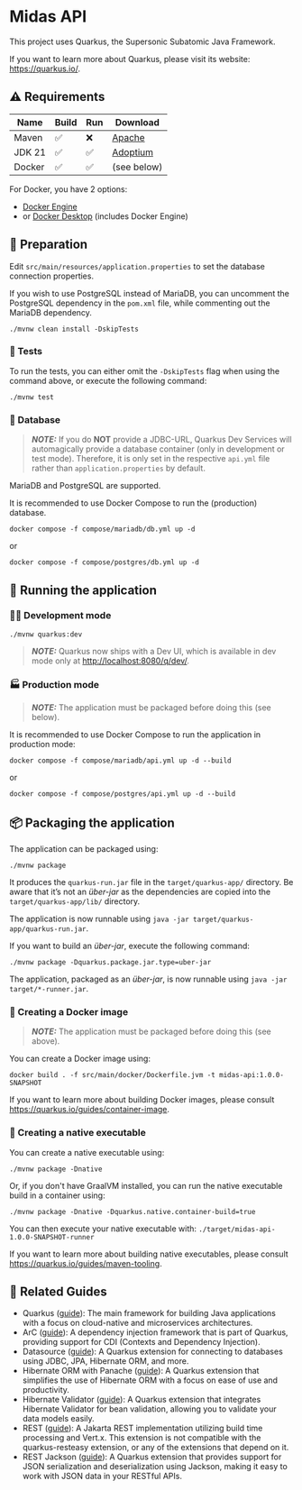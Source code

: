 # Midas API

This project uses Quarkus, the Supersonic Subatomic Java Framework.

If you want to learn more about Quarkus, please visit its website: <https://quarkus.io/>.

## ⚠️ Requirements

| Name | Build | Run | Download |
|----------|----------|----------|----------|
| Maven | ✅ | ❌ | [Apache](https://maven.apache.org/download.cgi) |
| JDK 21 | ✅ | ✅ | [Adoptium](https://adoptium.net/temurin/releases/?os=any&arch=any&version=21) |
| Docker | ✅ | ✅ | (see below) |

For Docker, you have 2 options:

- [Docker Engine](https://docs.docker.com/engine/install/)
- or [Docker Desktop](https://docs.docker.com/desktop/) (includes Docker Engine)

## 🔧 Preparation

Edit `src/main/resources/application.properties` to set the database connection properties.

If you wish to use PostgreSQL instead of MariaDB, you can uncomment the PostgreSQL dependency in the `pom.xml` file, while commenting out the MariaDB dependency.

```shell script
./mvnw clean install -DskipTests
```

### 🧪 Tests

To run the tests, you can either omit the `-DskipTests` flag when using the command above, or execute the following command:

```shell script
./mvnw test
```

### 🐘 Database

> **_NOTE:_** If you do **NOT** provide a JDBC-URL, Quarkus Dev Services will automagically provide a database container (only in development or test mode). Therefore, it is only set in the respective `api.yml` file rather than `application.properties` by default.

MariaDB and PostgreSQL are supported.

It is recommended to use Docker Compose to run the (production) database.

```shell script
docker compose -f compose/mariadb/db.yml up -d
```

or

```shell script
docker compose -f compose/postgres/db.yml up -d
```

## 🚀 Running the application

### 🧑‍💻 Development mode

```shell script
./mvnw quarkus:dev
```

> **_NOTE:_** Quarkus now ships with a Dev UI, which is available in dev mode only at <http://localhost:8080/q/dev/>.

### 🏭 Production mode

> **_NOTE:_** The application must be packaged before doing this (see below).

It is recommended to use Docker Compose to run the application in production mode:

```shell script
docker compose -f compose/mariadb/api.yml up -d --build
```

or

```shell script
docker compose -f compose/postgres/api.yml up -d --build
```

## 📦 Packaging the application

The application can be packaged using:

```shell script
./mvnw package
```

It produces the `quarkus-run.jar` file in the `target/quarkus-app/` directory.
Be aware that it’s not an _über-jar_ as the dependencies are copied into the `target/quarkus-app/lib/` directory.

The application is now runnable using `java -jar target/quarkus-app/quarkus-run.jar`.

If you want to build an _über-jar_, execute the following command:

```shell script
./mvnw package -Dquarkus.package.jar.type=uber-jar
```

The application, packaged as an _über-jar_, is now runnable using `java -jar target/*-runner.jar`.

### 🐳 Creating a Docker image

> **_NOTE:_** The application must be packaged before doing this (see above).

You can create a Docker image using:

```shell script
docker build . -f src/main/docker/Dockerfile.jvm -t midas-api:1.0.0-SNAPSHOT
```

If you want to learn more about building Docker images, please consult <https://quarkus.io/guides/container-image>.

### 🐇 Creating a native executable

You can create a native executable using:

```shell script
./mvnw package -Dnative
```

Or, if you don't have GraalVM installed, you can run the native executable build in a container using:

```shell script
./mvnw package -Dnative -Dquarkus.native.container-build=true
```

You can then execute your native executable with: `./target/midas-api-1.0.0-SNAPSHOT-runner`

If you want to learn more about building native executables, please consult <https://quarkus.io/guides/maven-tooling>.

## 📖 Related Guides

- Quarkus ([guide](https://quarkus.io/guides/)): The main framework for building Java applications with a focus on cloud-native and microservices architectures.
- ArC ([guide](https://quarkus.io/guides/cdi-reference)): A dependency injection framework that is part of Quarkus, providing support for CDI (Contexts and Dependency Injection).
- Datasource ([guide](https://quarkus.io/guides/datasource)): A Quarkus extension for connecting to databases using JDBC, JPA, Hibernate ORM, and more.
- Hibernate ORM with Panache ([guide](https://quarkus.io/guides/hibernate-orm-panache)): A Quarkus extension that simplifies the use of Hibernate ORM with a focus on ease of use and productivity.
- Hibernate Validator ([guide](https://quarkus.io/guides/hibernate-validator)): A Quarkus extension that integrates Hibernate Validator for bean validation, allowing you to validate your data models easily.
- REST ([guide](https://quarkus.io/guides/rest)): A Jakarta REST implementation utilizing build time processing and Vert.x. This extension is not compatible with the quarkus-resteasy extension, or any of the extensions that depend on it.
- REST Jackson ([guide](https://quarkus.io/guides/rest#json-serialisation)): A Quarkus extension that provides support for JSON serialization and deserialization using Jackson, making it easy to work with JSON data in your RESTful APIs.
